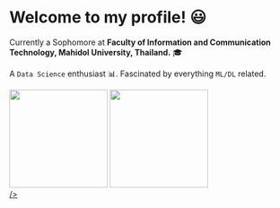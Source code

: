 # Welcome to my profile! :smiley:

Currently a Sophomore at **Faculty of Information and Communication Technology, Mahidol University, Thailand.** 🎓  

A `Data Science` enthusiast 📊. Fascinated by everything `ML/DL` related.

<div align="left">
<img height="175em" src="https://github-readme-stats.vercel.app/api?username=namtanvz&show_icons=false&theme=default&hide_border=true&hide_title=true&custom_title=MyGithubStats") />
<img height="175em" src="https://github-readme-stats.vercel.app/api/top-langs/?username=namtanvz&theme=default&hide_border=true&hide_title=true&layout=default&custom_title=My-Coding-Stats)"/>
</div>

<a href="https://linkedin.com/in/nubthongwor">
  <img align="left" width="20px" <i class="fab fa-linkedin-in"></i> />
</a>
